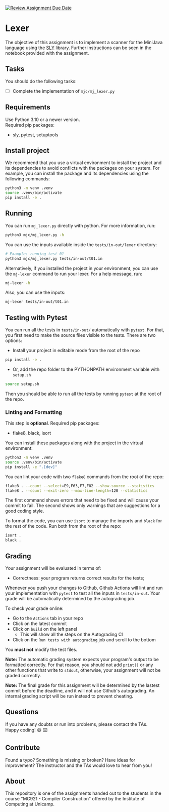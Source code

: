 [![Review Assignment Due Date](https://classroom.github.com/assets/deadline-readme-button-22041afd0340ce965d47ae6ef1cefeee28c7c493a6346c4f15d667ab976d596c.svg)](https://classroom.github.com/a/uIfXQ6EW)
# Lexer

The objective of this assignment is to implement a scanner for the MiniJava language
using the [SLY](https://sly.readthedocs.io/en/latest/) library.
Further instructions can be seen in the notebook provided with the assignment.

## Tasks

You should do the following tasks:

- [ ] Complete the implementation of `mjc/mj_lexer.py`

## Requirements

Use Python 3.10 or a newer version.    
Required pip packages:
- sly, pytest, setuptools

## Install project

We recommend that you use a virtual environment to install the project and its dependencies
to avoid conflicts with the packages on your system. For example, you can install the package
and its dependencies using the following commands:

```sh
python3 -m venv .venv
source .venv/bin/activate
pip install -e .
```

## Running

You can run `mj_lexer.py` directly with python. For more information, run:
```sh
python3 mjc/mj_lexer.py -h
```
You can use the inputs available inside
the `tests/in-out/lexer` directory:
```sh
# Example: running test 01
python3 mjc/mj_lexer.py tests/in-out/t01.in
```

Alternatively, if you installed the project in your environment, you can use the `mj-lexer` command to run your lexer. For a help message, run:

```sh
mj-lexer -h
```

Also, you can use the inputs:

```sh
mj-lexer tests/in-out/t01.in
```

## Testing with Pytest

You can run all the tests in `tests/in-out/` automatically with `pytest`. For
that, you first need to make the source files visible to the tests. There are
two options:
- Install your project in editable mode from the root of the repo
```sh
pip install -e .
```
- Or, add the repo folder to the PYTHONPATH environment variable with `setup.sh`
```sh
source setup.sh
```

Then you should be able to run all the tests by running `pytest` at the root
of the repo.

### Linting and Formatting

This step is **optional**. Required pip packages:
- flake8, black, isort

You can install these packages along with the project in the virtual environment:
```sh
python3 -m venv .venv
source .venv/bin/activate
pip install -e ".[dev]"
```

You can lint your code with two `flake8` commands from the root of the repo:
```sh
flake8 . --count --select=E9,F63,F7,F82 --show-source --statistics
flake8 . --count --exit-zero --max-line-length=120 --statistics
```

The first command shows errors that need to be fixed and will cause your
commit to fail. The second shows only warnings that are suggestions for
a good coding style.

To format the code, you can use `isort` to manage the imports and `black`
for the rest of the code. Run both from the root of the repo:
```sh
isort .
black .
```
## Grading

Your assignment will be evaluated in terms of:

- Correctness: your program returns correct results for the tests;

Whenever you push your changes to Github, Github Actions will lint and run your
implementation with `pytest` to test all the inputs in `tests/in-out`.
Your grade will be automatically determined by the autograding job.

To check your grade online:
- Go to the `Actions` tab in your repo
- Click on the latest commit
- Click on `build` on the left panel
    - This will show all the steps on the Autograding CI
- Click on the `Run tests with autograding` job and scroll to the bottom

You **must not** modify the test files.

**Note:** The automatic grading system expects your program's output to be
formatted correctly. For that reason, you should not add `print()` or any other
functions that write to `stdout`, otherwise, your assignment will not be graded
correctly.

**Note:** The final grade for this assignment will be determined by the lastest
commit before the deadline, and it will not use Github's autograding.
An internal grading script will be run instead to prevent cheating.

## Questions

If you have any doubts or run into problems, please contact the TAs.    
Happy coding! :smile: :keyboard:

## Contribute

Found a typo? Something is missing or broken? Have ideas for improvement? The
instructor and the TAs would love to hear from you!

## About

This repository is one of the assignments handed out to the students in the course
"MC921 - Compiler Construction" offered by the Institute of
Computing at Unicamp.
